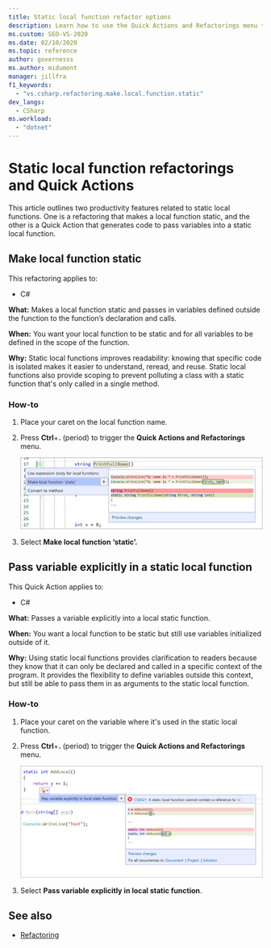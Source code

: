 ```yaml
---
title: Static local function refactor options
description: Learn how to use the Quick Actions and Refactorings menu to make a local function static and pass in variables defined outside the function to the function’s declaration and calls.
ms.custom: SEO-VS-2020
ms.date: 02/10/2020
ms.topic: reference
author: governesss
ms.author: midumont
manager: jillfra
f1_keywords:
  - "vs.csharp.refactoring.make.local.function.static"
dev_langs:
  - CSharp
ms.workload:
  - "dotnet"
---
```

# Static local function refactorings and Quick Actions

This article outlines two productivity features related  to static local functions. One is a refactoring that makes a local function static, and the other is a Quick Action that generates code to pass variables into a static local function.

## Make local function static

This refactoring applies to:

- C#

**What:** Makes a local function static and passes in variables defined outside the function to the function’s declaration and calls.

**When:** You want your local function to be static and for all variables to be defined in the scope of the function.

**Why:** Static local functions improves readability: knowing that specific code is isolated makes it easier to understand, reread, and reuse. Static local functions also provide scoping to prevent polluting a class with a static function that's only called in a single method.

### How-to

1. Place your caret on the local function name.

2. Press **Ctrl**+**.** (period) to trigger the **Quick Actions and Refactorings** menu.

   ![Make local function static](media/make-local-function-static.png)

3. Select **Make local function ‘static’.**

## Pass variable explicitly in a static local function

This Quick Action applies to:

- C#

**What:** Passes a variable explicitly into a local static function.

**When:** You want a local function to be static but still use variables initialized outside of it.

**Why:** Using static local functions provides clarification to readers because they know that it can only be declared and called in a specific context of the program. It provides the flexibility to define variables outside this context, but still be able to pass them in as arguments to the static local function.

### How-to

1. Place your caret on the variable where it's used in the static local function.

2. Press **Ctrl**+**.** (period) to trigger the **Quick Actions and Refactorings** menu.

   ![Pass variable explicitly in static local function](media/pass-variable-explicitly-static-local-function.png)

3. Select **Pass variable explicitly in local static function**.

## See also

- [Refactoring](../refactoring-in-visual-studio.md)